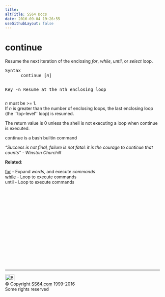 ```yaml
---
title:
altTitle: SS64 Docs
date: 2016-09-04 19:26:55
useGithubLayout: false
---
```

<!-- #BeginLibraryItem "/Library/head_osx.lbi" --><!-- #EndLibraryItem --><h1>continue</h1> 
<p>Resume the next iteration of the enclosing <i>for</i>, <i>while</i>, <i>until</i>, or <i>select</i> loop.</p>
<pre>Syntax
      continue [<i>n</i>]

Key
    -n   Resume at the nth enclosing loop</pre>
<p> <i>n</i> must be &gt;= 1. <br>
If <i>n</i> is greater than the number of
enclosing loops, the last enclosing loop (the ``top-level'' loop) is resumed. </p>
<p>The return
value is 0 unless the shell is not executing a loop when continue is executed.</p>
<p>continue is a bash builtin command</p>

<p class="quote"><i>“Success is not final, failure is not fatal: it is the courage to continue that counts” - Winston Churchill</i></p>
<p><b>Related:</b></p>
<p>
<a href="for.html">for</a> - Expand <var>words</var>, and execute <var>commands</var><br>
<a href="while.html">while</a> - Loop to execute commands<br>
until - Loop to execute commands</p><!-- #BeginLibraryItem "/Library/foot_osx.lbi" --><p>
<!-- OSX300 -->
<ins class="adsbygoogle" style="display:inline-block;width:300px;height:250px" data-ad-client="ca-pub-6140977852749469" data-ad-slot="1823340303"></ins>
<script>
(adsbygoogle = window.adsbygoogle || []).push({});
</script></p>
<hr>
<div id="bl" class="footer"><a href="continue.html#"><img src="../images/top.png" width="30" height="22" alt="Back to the Top"></a></div>
<div id="br" class="footer, tagline">© Copyright <a href="../index.html">SS64.com</a> 1999-2016<br>
Some rights reserved</div><!-- #EndLibraryItem -->
